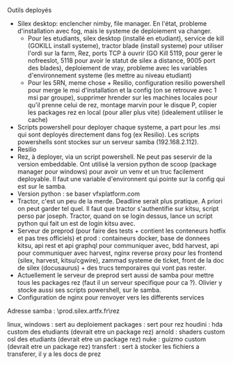 Outils deployés
- Silex desktop: enclencher nimby, file manager. En l'état, probleme d'installation avec fog, mais le systeme de deploiement va changer.
	- Pour les etudiants, silex desktop (installé en etudiant), service de kill (GOKILL install systeme), tractor blade (install systeme) pour utiliser l'ordi sur la farm, Rez, ports TCP à ouvrir (GO Kill 5119, pour gerer le nofreeslot, 5118 pour avoir le statut de silex a distance, 9005 port des blades), deploiement de vray, probleme avec les variables d'environnement systeme (les mettre au niveau etudiant)
	- Pour les 5RN, meme chose + Resilio, configuration resilio powershell pour merge le msi d'installation et la config (on se retrouve avec 1 msi par groupe), supprimer hrender sur les machines locales pour qu'il prenne celui de rez, montage marvin pour le disque P, copier les packages rez en local (pour aller plus vite) (idealement utiliser le cache) 
- Scripts powershell pour deployer chaque systeme, a part pour les .msi qui sont deployés directement dans fog (ex Resilio). Les scripts powershells sont stockes sur un serveur samba (192.168.2.112).
- Resilio
- Rez, à deployer, via un script powershell. Ne peut pas seservir de la version embeddable. Ont utilisé la version python de scoop (package manager pour windows) pour avoir un venv et un truc facilement deployable. Il faut une variable d'environnent qui pointe sur la config qui est sur le samba.
- Version python : se baser vfxplatform.com
- Tractor, c'est un peu de la merde. Deadline serait plus pratique. A priori on peut garder tel quel. Il faut que tractor s'authentifie sur kitsu, script perso par joseph. Tractor, quand on se login dessus, lance un script python qui fait un est de login kitsu avec.
- Serveur de preprod (pour faire des tests + contient les conteneurs hotfix et pas tres officiels) et prod : containeurs docker, base de donnees kitsu, api rest et api graphql pour communiquer avec, bdd harvest, api pour communiquer avec harvest, nginx reverse proxy pour les frontend (silex, harvest, kitsu/cgwire), zammad systeme de ticket, front de la doc de silex (docusaurus) + des trucs temporaires qui vont pas rester.
- Actuellement le serveur de preprod sert aussi de samba pour mettre tous les packages rez (faut il un serveur specifique pour ca ?). Olivier y stocke aussi ses scripts powershell, sur le samba.
- Configuration de nginx pour renvoyer vers les differents services


Adresse samba :
\\prod.silex.artfx.fr\rez

linux, windows : sert au deploiement
packages : sert pour rez
houdini : hda custom des etudiants (devrait etre un package rez)
arnold : shaders custom osl des etudiants (devrait etre un package rez)
nuke : guizmo custom (devrait etre un package rez)
transfert : sert à stocker les fichiers a transferer, il y a les docs de prez
